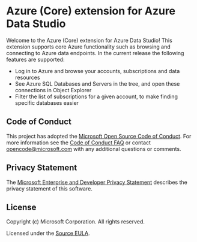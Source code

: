 # Azure (Core) extension for Azure Data Studio

Welcome to the Azure (Core) extension for Azure Data Studio! This extension supports core Azure functionality such as browsing and connecting to Azure data endpoints. In the current release the following features are supported:

* Log in to Azure and browse your accounts, subscriptions and data resources
* See Azure SQL Databases and Servers in the tree, and open these connections in Object Explorer
* Filter the list of subscriptions for a given account, to make finding specific databases easier

## Code of Conduct

This project has adopted the [Microsoft Open Source Code of Conduct](https://opensource.microsoft.com/codeofconduct/). For more information see the [Code of Conduct FAQ](https://opensource.microsoft.com/codeofconduct/faq/) or contact [opencode@microsoft.com](mailto:opencode@microsoft.com) with any additional questions or comments.

## Privacy Statement

The [Microsoft Enterprise and Developer Privacy Statement](https://privacy.microsoft.com/en-us/privacystatement) describes the privacy statement of this software.

## License

Copyright (c) Microsoft Corporation. All rights reserved.

Licensed under the [Source EULA](https://raw.githubusercontent.com/Microsoft/azuredatastudio/master/LICENSE.txt).
